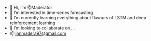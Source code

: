 - 👋 Hi, I’m @Maderator
- 👀 I’m interested in time-series forecasting
- 🌱 I’m currently learning everything about flavours of LSTM and deep reinforcement learning
- 💞️ I’m looking to collaborate on ...
- 📫 janmadera97@gmail.com

<!---
Maderator/Maderator is a ✨ special ✨ repository because its `README.md` (this file) appears on your GitHub profile.
You can click the Preview link to take a look at your changes.
--->

